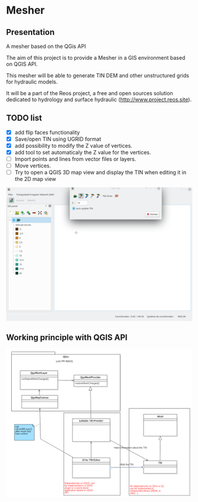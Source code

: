 # Mesher

## Presentation
A mesher based on the QGis API

The aim of this project is to provide a Mesher in a GIS environment based on QGIS API.

This mesher will be able to generate TIN DEM and other unstructured grids for hydraulic models.

It will be a part of the Reos project, a free and open sources solution dedicated to hydrology and surface hydraulic (http://www.project.reos.site).

## TODO list
- [x] add flip faces functionality
- [x] Save/open TIN using UGRID format
- [x] add possibility to modify the Z value of vertices.
- [x] add tool to set automaticaly the Z value for the vertices.
- [ ] Import points and lines from vector files or layers.
- [ ] Move vertices.
- [ ] Try to open a QGIS 3D map view and display the TIN when editing it in the 2D map view

![](mesher.gif)

## Working principle with QGIS API
![](TIN_Editor_principle.PNG)
